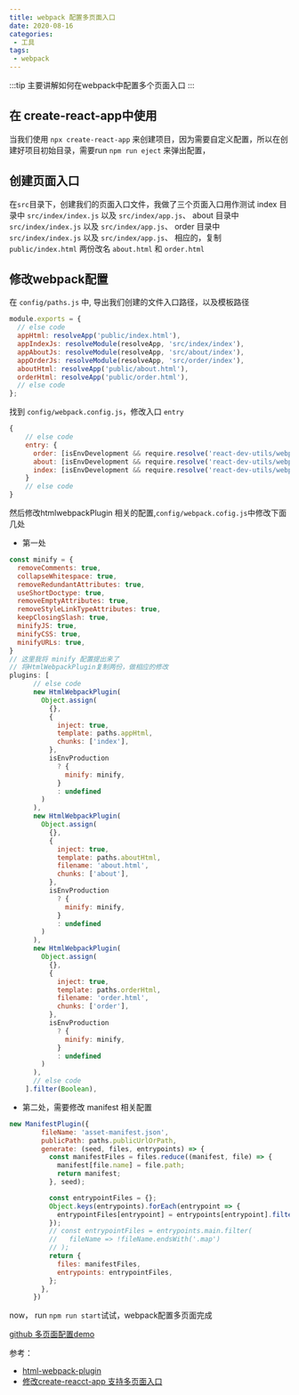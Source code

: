 ```yaml
---
title: webpack 配置多页面入口
date: 2020-08-16
categories:
 - 工具
tags:
 - webpack
---
```


:::tip
主要讲解如何在webpack中配置多个页面入口
:::

<!-- more -->

## 在 create-react-app中使用

当我们使用 `npx create-react-app` 来创建项目，因为需要自定义配置，所以在创建好项目初始目录，需要run `npm run eject` 来弹出配置，

## 创建页面入口

在`src`目录下，创建我们的页面入口文件，我做了三个页面入口用作测试
index 目录中 `src/index/index.js` 以及 `src/index/app.js`、
about 目录中 `src/index/index.js` 以及 `src/index/app.js`、
order 目录中 `src/index/index.js` 以及 `src/index/app.js`、
相应的，复制 `public/index.html` 两份改名 `about.html` 和  `order.html`

## 修改webpack配置

在 `config/paths.js` 中, 导出我们创建的文件入口路径，以及模板路径

```js
module.exports = {
  // else code
  appHtml: resolveApp('public/index.html'),
  appIndexJs: resolveModule(resolveApp, 'src/index/index'),
  appAboutJs: resolveModule(resolveApp, 'src/about/index'),
  appOrderJs: resolveModule(resolveApp, 'src/order/index'),
  aboutHtml: resolveApp('public/about.html'),
  orderHtml: resolveApp('public/order.html'),
  // else code
};
```

找到 `config/webpack.config.js`，修改入口 `entry`

```js
{
    // else code
    entry: {
      order: [isEnvDevelopment && require.resolve('react-dev-utils/webpackHotDevClient'), paths.appOrderJs].filter(Boolean),
      about: [isEnvDevelopment && require.resolve('react-dev-utils/webpackHotDevClient'), paths.appAboutJs].filter(Boolean),
      index: [isEnvDevelopment && require.resolve('react-dev-utils/webpackHotDevClient'), paths.appIndexJs].filter(Boolean),
    }
    // else code
}
```

然后修改htmlwebpackPlugin 相关的配置,`config/webpack.cofig.js`中修改下面几处

- 第一处

```js
const minify = {
  removeComments: true,
  collapseWhitespace: true,
  removeRedundantAttributes: true,
  useShortDoctype: true,
  removeEmptyAttributes: true,
  removeStyleLinkTypeAttributes: true,
  keepClosingSlash: true,
  minifyJS: true,
  minifyCSS: true,
  minifyURLs: true,
}
// 这里我将 minify 配置提出来了
// 将HtmlWebpackPlugin复制两份，做相应的修改
plugins: [
      // else code
      new HtmlWebpackPlugin(
        Object.assign(
          {},
          {
            inject: true,
            template: paths.appHtml,
            chunks: ['index'],
          },
          isEnvProduction
            ? {
              minify: minify,
            }
            : undefined
        )
      ),
      new HtmlWebpackPlugin(
        Object.assign(
          {},
          {
            inject: true,
            template: paths.aboutHtml,
            filename: 'about.html',
            chunks: ['about'],
          },
          isEnvProduction
            ? {
              minify: minify,
            }
            : undefined
        )
      ),
      new HtmlWebpackPlugin(
        Object.assign(
          {},
          {
            inject: true,
            template: paths.orderHtml,
            filename: 'order.html',
            chunks: ['order'],
          },
          isEnvProduction
            ? {
              minify: minify,
            }
            : undefined
        )
      ),
      // else code
    ].filter(Boolean),
```

- 第二处，需要修改 manifest 相关配置

```js
new ManifestPlugin({
        fileName: 'asset-manifest.json',
        publicPath: paths.publicUrlOrPath,
        generate: (seed, files, entrypoints) => {
          const manifestFiles = files.reduce((manifest, file) => {
            manifest[file.name] = file.path;
            return manifest;
          }, seed);

          const entrypointFiles = {};
          Object.keys(entrypoints).forEach(entrypoint => {
            entrypointFiles[entrypoint] = entrypoints[entrypoint].filter(fileName => !fileName.endsWith('.map'));
          });
          // const entrypointFiles = entrypoints.main.filter(
          //   fileName => !fileName.endsWith('.map')
          // );
          return {
            files: manifestFiles,
            entrypoints: entrypointFiles,
          };
        },
      })
```

now， run `npm run start`试试，webpack配置多页面完成

[github 多页面配置demo](https://github.com/heachou/mpa-demo)

参考：
- [html-webpack-plugin](https://www.webpackjs.com/plugins/html-webpack-plugin/)
- [修改create-reacct-app 支持多页面入口](https://www.cnblogs.com/luweib/articles/9112205.html)
